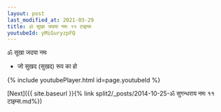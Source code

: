 ```yaml
---
layout: post
last_modified_at: 2021-03-29
title: ॐ सूखा जदया नमः ११ टाइम्स
youtubeId: yMiGuryzpFQ
---
```

 
 
 ॐ सूखा जदया नमः  
 
 -  जो सुखद (सुखद) रूप का हो 
 
  
 
  
 
 
 
 
 
 


{% include youtubePlayer.html id=page.youtubeId %}
 
[Next]({{ site.baseurl }}{% link  split2/_posts/2014-10-25-ॐ सुगन्धराय नमः ११ टाइम्स.md%})
 
